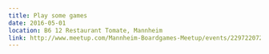 ```yaml
---
title: Play some games
date: 2016-05-01
location: B6 12 Restaurant Tomate, Mannheim
link: http://www.meetup.com/Mannheim-Boardgames-Meetup/events/229722072/
---
```

